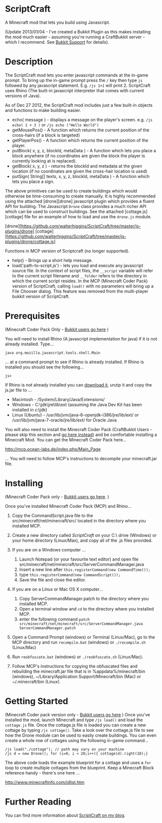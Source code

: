 ScriptCraft
===========

A Minecraft mod that lets you build using Javascript.

(Update 2013/01/04 - I've created a Bukkit Plugin as this makes installing the mod much easier - assuming you're running a CraftBukkit server - which I recommend. See [Bukkit Support][buk] for details).

Description
===========
The ScriptCraft mod lets you enter javascript commands at the in-game prompt. 
To bring up the in-game prompt press the `/` key then type `js ` followed by any javascript statement. 
E.g. `/js 1+1` will print 2.
ScriptCraft uses Rhino (The built-in javascript interpreter that comes with current versions of Java).  

As of Dec 27 2012, the ScriptCraft mod includes just a few built-in objects and functions to make building easier.

 * echo( message ) - displays a message on the player's screen. e.g. `/js echo( 1 + 3 )` or `/js echo ("Hello World")`   
 * getMousePos() - A function which returns the current position of the cross-hairs (if a block is targeted)
 * getPlayerPos() - A function which returns the current position of the player.
 * putBlock( x, y, z, blockId, metaData ) - A function which lets you place a block anywhere (if no coordinates are given the block the player is currently looking at is replaced).
 * getBlock( x, y, z ) - returns the blockId and metadata at the given location (if no coordinates are given the cross-hair location is used)
 * putSign( String[] texts, x, y, z, blockId, metaData ) - A function which lets you place a sign.

The above primitives can be used to create buildings which would otherwise be time-consuming to create manually.
It is highly recommended using the attached [drone][drone] javascript plugin which provides a fluent API for building. 
The Javascript `Drone` class provides a much richer API which can be used to construct buildings. See the attached
[cottage.js][cottage] file for an example of how to load and use the `drone.js` module.

[drone][https://github.com/walterhiggins/ScriptCraft/tree/master/js-plugins/drone]
[cottage][https://github.com/walterhiggins/ScriptCraft/tree/master/js-plugins/drone/cottage.js]

Functions in MCP version of Scriptcraft (no longer supported).

 * help() - Brings up a short help message.
 * load('path-to-script.js') - lets you load and execute any javascript source file.  In the context of script files, the `__script` variable will refer to the current script filename and `__folder` refers to the directory in which the current script resides. In the MCP (Minecraft Coder Pack) version of ScriptCraft, calling `load()` with no parameters will bring up a File Chooser dialog. This feature was removed from the multi-player bukkit version of ScriptCraft.


Prerequisites 
=============
(Minecraft Coder Pack Only - [Bukkit users go here][buk] )

You will need to install Rhino (A javascript implementation for java) if it is not already installed. Type...

    java org.mozilla.javascript.tools.shell.Main 
    
... at a command prompt to see if Rhino is already installed. If Rhino is installed you should see the following...

    js> 
    
If Rhino is not already installed you can [download it][1], unzip it and copy the js.jar file to ...

 * Macintosh - /System/Library/Java/Extensions/
 * Windows - C:\jdk\jre\lib\ext (assuming the Java Dev Kit has been installed in c:\jdk)
 * Linux (Ubuntu) - /usr/lib/jvm/java-6-openjdk-i386/jre/lib/ext/ or /usr/lib/jvm/java-7-oracle/jre/lib/ext/ for Oracle Java

[1]: https://developer.mozilla.org/en/RhinoDownload

You will also need to install the Minecraft Coder Pack (CraftBukkit Users - please skip this section and [go here instead][buk]) and be comfortable installing a Minecraft Mod.
You can get the Minecraft Coder Pack here...

http://mcp.ocean-labs.de/index.php/Main_Page

... You will need to follow MCP's instructions to decompile your minecraft.jar file.

Installing
==========
(Minecraft Coder Pack only - [Bukkit users go here][buk]. )

Once you've installed Minecraft Coder Pack (MCP) and Rhino...
 1. Copy the CommandScript.java file to the src/minecraft/net/minecraft/src/ located in the directory where you installed MCP.
 2. Create a new directory called _ScriptCraft_ on your C:\ drive (Windows) or your home directory (Linux/Max), and copy all of the .js files provided.
 3. If you are on a Windows computer ...
    1. Launch Notepad (or your favourite text editor) and open file src/minecraft/net/minecraft/src/ServerCommandManager.java
    2. Insert a new line after `this.registerCommand(new CommandTime());`
    3. type `this.registerCommand(new CommandScript());` 
    4. Save the file and close the editor.
 4. If you are on a Linux or Mac OS X computer...
    1. Copy ServerCommandManager.patch to the directory where you installed MCP.
    2. Open a terminal window and `cd` to the directory where you installed MCP.
    3. enter the following command `patch src/minecraft/net/minecraft/src/ServerCommandManager.java ServerCommandManager.patch` 

 5. Open a Command Prompt (windows) or Terminal (Linux/Mac), go to the MCP directory and run `recompile.bat` (windows) or `./recompile.sh` (Linux/Mac)
 6. Run `reobfuscate.bat` (windows) or `./reobfuscate.sh` (Linux/Mac).
 7. Follow MCP's instructions for copying the obfuscated files and rebuilding the minecraft.jar file that is in %appdata%/minecraft/bin (windows), ~/Library/Application Support/Minecraft/bin (Mac) or ~/.minecraft/bin (Linux).

Getting Started
===============
(Minecraft Coder pack version only - [Bukkit users go here][buk] )
Once you've installed the mod, launch Minecraft and type `/js load()` and load the `cottage.js` file. Once the cottage.js file is loaded you can create a new cottage by typing `/js cottage()`.
Take a look over the cottage.js file to see how the Drone module can be used to easily create buildings. You can even create a whole row of cottages using the following in-game command...

    /js load("./cottage"); // path may vary on your machine
    /js d = new Drone(); for (i=0; i < 20;i++){ cottage(d).right(10);}

The above code loads the example blueprint for a cottage and uses a `for` loop to create multiple cottages 
from the blueprint. Keep a Minecraft Block reference handy - there's one here ...

http://www.minecraftinfo.com/idlist.htm

Further Reading
===============
You can find more information about [ScriptCraft on my blog][blog].

[blog]: http://walterhiggins.net/blog/cat-index-scriptcraft.html
[buk]: https://github.com/walterhiggins/ScriptCraft/blob/master/bukkit.md

